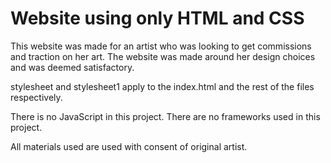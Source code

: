 # Website using only HTML and CSS

This website was made for an artist who was looking to get commissions and traction on her art.
The website was made around her design choices and was deemed satisfactory.

stylesheet and stylesheet1 apply to the index.html and the rest of the files respectively.

There is no JavaScript in this project.
There are no frameworks used in this project.

All materials used are used with consent of original artist.
